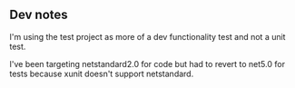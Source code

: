 ## Dev notes

I'm using the test project as more of a dev functionality test and not a unit test.

I've been targeting netstandard2.0 for code but had to revert to net5.0 for tests because xunit doesn't support netstandard.
